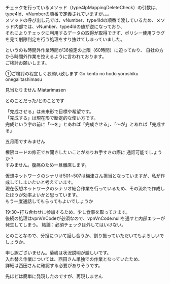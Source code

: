 チェックを行っているメソッド（type4IpMappingDeleteCheck）の引数は、type4Id、vNumberの順番で定義されていますが。。。  
メソッドの呼び出し元では、vNumber、type4Idの順番で渡しているため、メソッド内部では、vNumber、type4Idの値が逆になっており、  
それによりチェックに利用するデータの取得が取得できず、ポリシー使用フラグを見て削除判定を行う処理をすり抜けてしまっていました。  


というのも時間外作業時間が36協定の上限（60時間）に迫っており、
自社の方から時間外作業を控えるように言われております。  
ご検討お願いします。  

①ご検討の程宜しくお願い致します  Go kentō no hodo yoroshiku onegaiitashimasu    

見当たりません Miatarimasen

とのことだった/とのことです  

「完成させる」は未来形で目標や希望です。  
「完成する」は現在形で断定的な使い方です。  
完成という字の前に「～を」とあれば「完成させる」、「～が」とあれば「完成する」  

五月雨ですみません  

権限コードの修正でお聞きしたいことがありお手すきの際に
通話可能でしょうか？  
すみません。腹痛のため一旦離席します。

仮想ネットワークのシナリオ501~507は梅津さん担当となっていますが、私が作成してしまいたいと考えています。  
現在仮想ネットワークのシナリオ結合作業を行っているため、その流れで作成したほうが効率よいかと思っています。  
もう一度通話してもらってもよいでしょうか  

19:30~打ち合わせに参加するため、少し食事を取ってきます。  
後続の処理はvpnVnCodeが必須なので、vpnVnCode:nullを通すと内部エラーが発生してしまう。
結論：必須チェックは外してはいけない。  

とのことなので、分担について話し合うか、割り振っていただいてもよろしいでしょうか。  
  
申し訳ございません。菊嶋は状況説明が厳しいです。  
入れ替え作業については、西田さん単独での作業となっていたため、  
詳細は西田さんに確認する必要がありそうです。  

先ほどは簡単に発現したのですが、再現しません
